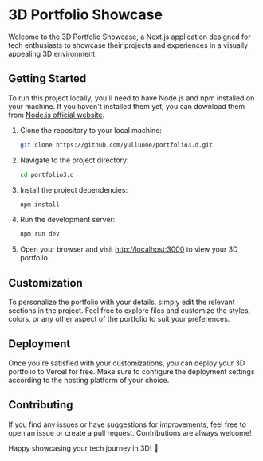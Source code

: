 # 3D Portfolio Showcase

Welcome to the 3D Portfolio Showcase, a Next.js application designed for tech enthusiasts to showcase their projects and experiences in a visually appealing 3D environment.

## Getting Started

To run this project locally, you'll need to have Node.js and npm installed on your machine. If you haven't installed them yet, you can download them from [Node.js official website](https://nodejs.org/).

1. Clone the repository to your local machine:

    ```bash
    git clone https://github.com/yulluone/portfolio3.d.git
    ```

2. Navigate to the project directory:

    ```bash
    cd portfolio3.d
    ```

3. Install the project dependencies:

    ```bash
    npm install
    ```

4. Run the development server:

    ```bash
    npm run dev
    ```

5. Open your browser and visit [http://localhost:3000](http://localhost:3000) to view your 3D portfolio.

## Customization

To personalize the portfolio with your details, simply edit the relevant sections in the project. Feel free to explore files and customize the styles, colors, or any other aspect of the portfolio to suit your preferences.

## Deployment

Once you're satisfied with your customizations, you can deploy your 3D portfolio to Vercel for free. Make sure to configure the deployment settings according to the hosting platform of your choice.

## Contributing

If you find any issues or have suggestions for improvements, feel free to open an issue or create a pull request. Contributions are always welcome!


Happy showcasing your tech journey in 3D! 🚀
